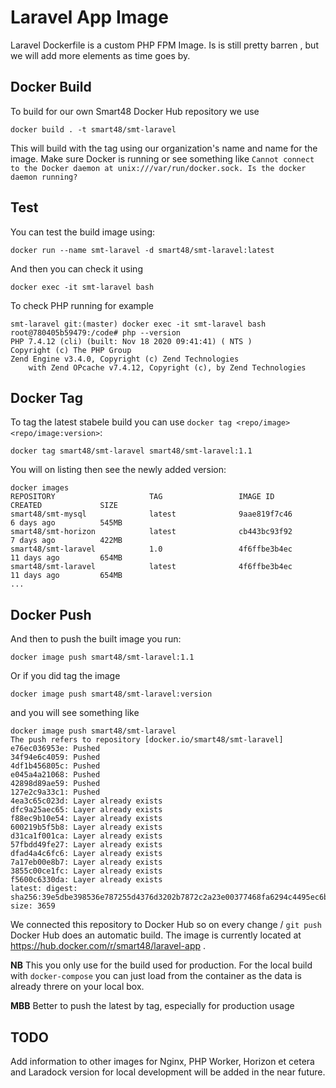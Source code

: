 # Laravel App Image

Laravel Dockerfile is a custom PHP FPM Image. Is is still pretty barren , but we will add more elements as time goes by.

## Docker Build

To build for our own Smart48 Docker Hub repository we use
```
docker build . -t smart48/smt-laravel
```
This will build with the tag using our organization's name and name for the image. Make sure Docker is running or see something like `Cannot connect to the Docker daemon at unix:///var/run/docker.sock. Is the docker daemon running?`

## Test

You can test the build image using:

```
docker run --name smt-laravel -d smart48/smt-laravel:latest
```
And then you can check it using

```
docker exec -it smt-laravel bash 
```

To check PHP running for example

```
smt-laravel git:(master) docker exec -it smt-laravel bash
root@780405b59479:/code# php --version
PHP 7.4.12 (cli) (built: Nov 18 2020 09:41:41) ( NTS )
Copyright (c) The PHP Group
Zend Engine v3.4.0, Copyright (c) Zend Technologies
    with Zend OPcache v7.4.12, Copyright (c), by Zend Technologies
```

## Docker Tag


To tag the latest stabele build you can use `docker tag <repo/image> <repo/image:version>`:

```
docker tag smart48/smt-laravel smart48/smt-laravel:1.1
```

You will on listing then see the newly added version:

```
docker images                                         
REPOSITORY                     TAG                 IMAGE ID            CREATED             SIZE
smart48/smt-mysql              latest              9aae819f7c46        6 days ago          545MB
smart48/smt-horizon            latest              cb443bc93f92        7 days ago          422MB
smart48/smt-laravel            1.0                 4f6ffbe3b4ec        11 days ago         654MB
smart48/smt-laravel            latest              4f6ffbe3b4ec        11 days ago         654MB
...

```
## Docker Push

And then to push the built image you run:

```
docker image push smart48/smt-laravel:1.1
```

Or if you did tag the image

```
docker image push smart48/smt-laravel:version
```

and you will see something like

```
docker image push smart48/smt-laravel
The push refers to repository [docker.io/smart48/smt-laravel]
e76ec036953e: Pushed 
34f94e6c4059: Pushed 
4df1b456805c: Pushed 
e045a4a21068: Pushed 
42898d89ae59: Pushed
127e2c9a33c1: Pushed 
4ea3c65c023d: Layer already exists 
dfc9a25aec65: Layer already exists 
f88ec9b10e54: Layer already exists 
600219b5f5b8: Layer already exists 
d31ca1f001ca: Layer already exists 
57fbdd49fe27: Layer already exists
dfad4a4c6fc6: Layer already exists 
7a17eb00e8b7: Layer already exists 
3855c00ce1fc: Layer already exists 
f5600c6330da: Layer already exists 
latest: digest: sha256:39e5dbe398536e787255d4376d3202b7872c2a23e00377468fa6294c4495ec6b size: 3659
```

We connected this repository to Docker Hub so on every change / `git push` Docker Hub does an automatic build. The image is currently located at https://hub.docker.com/r/smart48/laravel-app . 


**NB** This you only use for the build used for production. For the local build with `docker-compose` you can just load from the container as the data is already threre on your local box.

**MBB** Better to push the latest by tag, especially for production usage

## TODO

Add information to other images for Nginx, PHP Worker, Horizon et cetera and Laradock version for local development will be added in the near future.